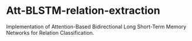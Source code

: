 # Att-BLSTM-relation-extraction
Implementation of Attention-Based Bidirectional Long Short-Term Memory Networks for Relation Classification.
